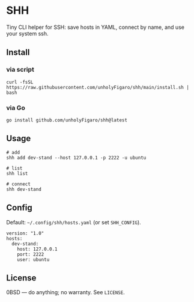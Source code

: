 # SHH
Tiny CLI helper for SSH: save hosts in YAML, connect by name, and use your system ssh.
## Install
### via script

    curl -fsSL https://raw.githubusercontent.com/unholyFigaro/shh/main/install.sh | bash

### via Go

    go install github.com/unholyFigaro/shh@latest
## Usage

    # add
    shh add dev-stand --host 127.0.0.1 -p 2222 -u ubuntu
    
    # list
    shh list
    
    # connect
    shh dev-stand
    
## Config
Default: `~/.config/shh/hosts.yaml` (or set `SHH_CONFIG`).

    version: "1.0"
    hosts:
      dev-stand:
        host: 127.0.0.1
        port: 2222
        user: ubuntu
## License
0BSD — do anything; no warranty. See `LICENSE`.

